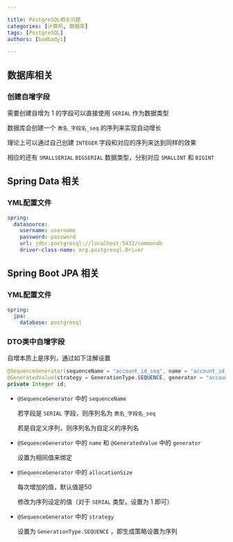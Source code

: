 ```yaml
---

title: PostgreSQL相关问题
categories: [计算机, 数据库]
tags: [PostgreSQL]
authors: [badbadyi]

---
```


## 数据库相关

### 创建自增字段

需要创建自增为 1 的字段可以直接使用 `SERIAL` 作为数据类型

数据库会创建一个 `表名_字段名_seq` 的序列来实现自动增长

理论上可以通过自己创建 `INTEGER` 字段和对应的序列来达到同样的效果

相应的还有 `SMALLSERIAL` `BIGSERIAL` 数据类型，分别对应 `SMALLINT` 和 `BIGINT`

## Spring Data 相关

### YML配置文件

```yaml
spring:
  datasource:
    username: username
    password: password
    url: jdbc:postgresql://localhost:5432/commondb
    driver-class-name: org.postgresql.Driver
```

## Spring Boot JPA 相关

### YML配置文件

```yaml
spring:
  jpa:
    database: postgresql
```

### DTO类中自增字段

自增本质上是序列，通过如下注解设置

```java
@SequenceGenerator(sequenceName = "account_id_seq", name = "account_id_auto", allocationSize = 1)
@GeneratedValue(strategy = GenerationType.SEQUENCE, generator = "account_id_auto")
private Integer id;
```

- `@SequenceGenerator` 中的 `sequenceName`

  若字段是 `SERIAL` 字段，则序列名为 `表名_字段名_seq` 

  若是自定义序列，则序列名为自定义的序列名

- `@SequenceGenerator` 中的 `name` 和 `@GeneratedValue` 中的 `generator`

  设置为相同值来绑定

- `@SequenceGenerator` 中的 `allocationSize`

  每次增加的值，默认值是50

  修改为序列设定的值（对于 `SERIAL` 类型，设置为 1 即可）

- `@SequenceGenerator` 中的 `strategy`

  设置为 `GenerationType.SEQUENCE` ，即生成策略设置为序列



